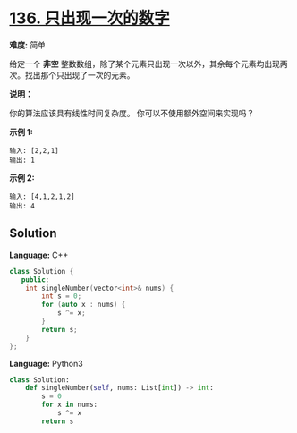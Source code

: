 # [136. 只出现一次的数字](https://leetcode-cn.com/problems/single-number/)

**难度:** 简单

给定一个 **非空** 整数数组，除了某个元素只出现一次以外，其余每个元素均出现两次。找出那个只出现了一次的元素。

 **说明：** 

你的算法应该具有线性时间复杂度。 你可以不使用额外空间来实现吗？

 **示例 1:** 

```
输入: [2,2,1]
输出: 1
```

 **示例 2:** 

```
输入: [4,1,2,1,2]
输出: 4
```

## Solution


**Language:** C++
```C++
class Solution {
   public:
    int singleNumber(vector<int>& nums) {
        int s = 0;
        for (auto x : nums) {
            s ^= x;
        }
        return s;
    }
};

```

**Language:** Python3
```Python
class Solution:
    def singleNumber(self, nums: List[int]) -> int:
        s = 0
        for x in nums:
            s ^= x
        return s

```
